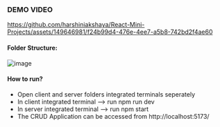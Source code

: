 ### DEMO VIDEO
https://github.com/harshiniakshaya/React-Mini-Projects/assets/149646981/f24b99d4-476e-4ee7-a5b8-742bd2f4ae60

#### Folder Structure:
![image](https://github.com/harshiniakshaya/React-Mini-Projects/assets/149646981/8809bef4-1059-4767-b5a4-437f6ea34ff0)

#### How to run?
- Open client and server folders integrated terminals seperately
- In client integrated terminal --> run npm run dev
- In server integrated terminal --> run npm start
- The CRUD Application can be accessed from http://localhost:5173/


